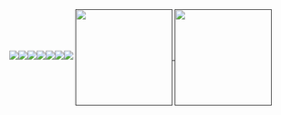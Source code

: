 
<div align="center">
 <img src="https://img.shields.io/badge/python-3776AB?style=for-the-badge&logo=python&logoColor=white"><img src="https://img.shields.io/badge/django-092E20?style=for-the-badge&logo=django&logoColor=white"><img src="https://img.shields.io/badge/docker-2496ED?style=for-the-badge&logo=docker&logoColor=white"><img src="https://img.shields.io/badge/javascript-F7DF1E?style=for-the-badge&logo=javascript&logoColor=white"><img src="https://img.shields.io/badge/aws-232F3E?style=for-the-badge&logo=aws&logoColor=white"><img src="https://img.shields.io/badge/github-181717?style=for-the-badge&logo=github&logoColor=white"><img src="https://img.shields.io/badge/linux-FCC624?style=for-the-badge&logo=linux&logoColor=white">

  <a href="" >
    <img align="center" height="170" src="https://github-readme-stats.vercel.app/api?username=hyeoneeeeee&show_icons=true&theme=dracula" />
    <img align="center" height="170" src="https://github-readme-stats.vercel.app/api/top-langs/?username=hyeoneeeeee&layout=compact&theme=dracula" />
  </a>
</div>
